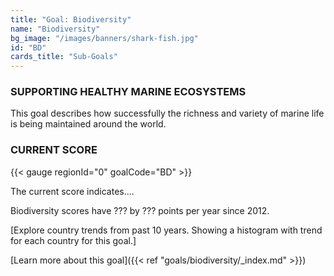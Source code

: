 ```yaml
---
title: "Goal: Biodiversity"
name: "Biodiversity"
bg_image: "/images/banners/shark-fish.jpg"
id: "BD"
cards_title: "Sub-Goals"
---
```


### SUPPORTING HEALTHY MARINE ECOSYSTEMS
This goal describes how successfully the richness and variety of marine life is being maintained around the world.  

### CURRENT SCORE

{{< gauge regionId="0" goalCode="BD" >}}

The current score indicates....


Biodiversity scores have ??? by ??? points per year since 2012.

[Explore country trends from past 10 years. Showing a histogram with trend for each country for this goal.]



[Learn more about this goal]({{< ref "goals/biodiversity/_index.md" >}})
